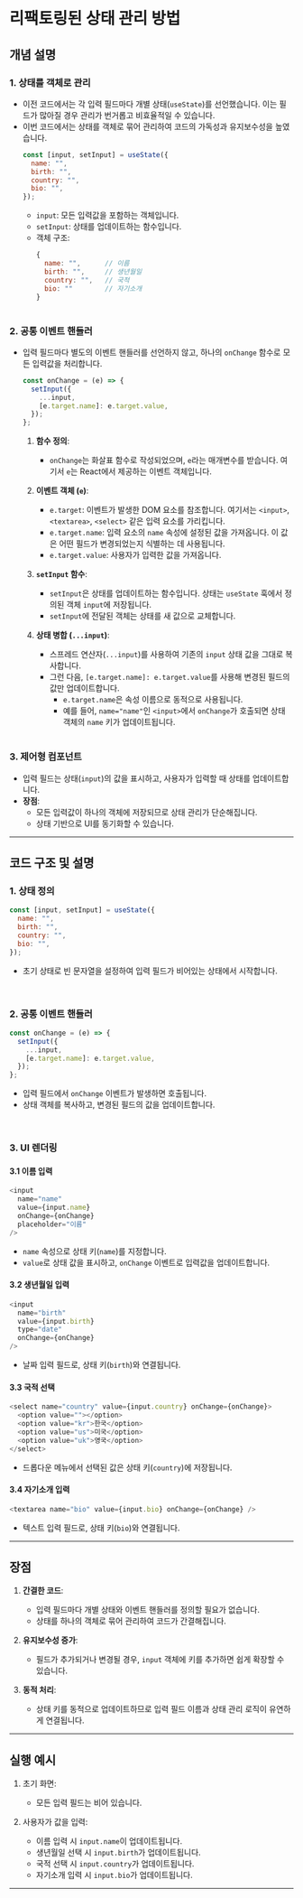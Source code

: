 # 리팩토링된 상태 관리 방법

## **개념 설명**

### 1. **상태를 객체로 관리** 
- 이전 코드에서는 각 입력 필드마다 개별 상태(`useState`)를 선언했습니다. 이는 필드가 많아질 경우 관리가 번거롭고 비효율적일 수 있습니다.
- 이번 코드에서는 상태를 객체로 묶어 관리하여 코드의 가독성과 유지보수성을 높였습니다.
  ```javascript
  const [input, setInput] = useState({
    name: "",
    birth: "",
    country: "",
    bio: "",
  });
  ```
  - `input`: 모든 입력값을 포함하는 객체입니다.
  - `setInput`: 상태를 업데이트하는 함수입니다.
  - 객체 구조:
    ```javascript
    {
      name: "",      // 이름
      birth: "",     // 생년월일
      country: "",   // 국적
      bio: ""        // 자기소개
    }
    ```

# 

### 2. **공통 이벤트 핸들러**
- 입력 필드마다 별도의 이벤트 핸들러를 선언하지 않고, 하나의 `onChange` 함수로 모든 입력값을 처리합니다.
  ```javascript
  const onChange = (e) => {
    setInput({
      ...input,
      [e.target.name]: e.target.value,
    });
  };
  ```

  1. **함수 정의**:
     - `onChange`는 화살표 함수로 작성되었으며, `e`라는 매개변수를 받습니다. 여기서 `e`는 React에서 제공하는 이벤트 객체입니다.
  
  2. **이벤트 객체 (`e`)**:
     - `e.target`: 이벤트가 발생한 DOM 요소를 참조합니다. 여기서는 `<input>`, `<textarea>`, `<select>` 같은 입력 요소를 가리킵니다.
     - `e.target.name`: 입력 요소의 `name` 속성에 설정된 값을 가져옵니다. 이 값은 어떤 필드가 변경되었는지 식별하는 데 사용됩니다.
     - `e.target.value`: 사용자가 입력한 값을 가져옵니다.
  
  3. **`setInput` 함수**:
     - `setInput`은 상태를 업데이트하는 함수입니다. 상태는 `useState` 훅에서 정의된 객체 `input`에 저장됩니다.
     - `setInput`에 전달된 객체는 상태를 새 값으로 교체합니다.
  
  4. **상태 병합 (`...input`)**:
     - 스프레드 연산자(`...input`)를 사용하여 기존의 `input` 상태 값을 그대로 복사합니다.
     - 그런 다음, `[e.target.name]: e.target.value`를 사용해 변경된 필드의 값만 업데이트합니다.
       - `e.target.name`은 속성 이름으로 동적으로 사용됩니다.
       - 예를 들어, `name="name"`인 `<input>`에서 `onChange`가 호출되면 상태 객체의 `name` 키가 업데이트됩니다.
  
# 

### 3. **제어형 컴포넌트**
- 입력 필드는 상태(`input`)의 값을 표시하고, 사용자가 입력할 때 상태를 업데이트합니다.
- **장점**:
  - 모든 입력값이 하나의 객체에 저장되므로 상태 관리가 단순해집니다.
  - 상태 기반으로 UI를 동기화할 수 있습니다.

---

## **코드 구조 및 설명**

### 1. **상태 정의**
```javascript
const [input, setInput] = useState({
  name: "",
  birth: "",
  country: "",
  bio: "",
});
```
- 초기 상태로 빈 문자열을 설정하여 입력 필드가 비어있는 상태에서 시작합니다.

<br /> 

### 2. **공통 이벤트 핸들러**
```javascript
const onChange = (e) => {
  setInput({
    ...input,
    [e.target.name]: e.target.value,
  });
};
```
- 입력 필드에서 `onChange` 이벤트가 발생하면 호출됩니다.
- 상태 객체를 복사하고, 변경된 필드의 값을 업데이트합니다.

<br />

### 3. **UI 렌더링**
#### 3.1 **이름 입력**
```javascript
<input
  name="name"
  value={input.name}
  onChange={onChange}
  placeholder="이름"
/>
```
- `name` 속성으로 상태 키(`name`)를 지정합니다.
- `value`로 상태 값을 표시하고, `onChange` 이벤트로 입력값을 업데이트합니다.

#### 3.2 **생년월일 입력**
```javascript
<input
  name="birth"
  value={input.birth}
  type="date"
  onChange={onChange}
/>
```
- 날짜 입력 필드로, 상태 키(`birth`)와 연결됩니다.

#### 3.3 **국적 선택**
```javascript
<select name="country" value={input.country} onChange={onChange}>
  <option value=""></option>
  <option value="kr">한국</option>
  <option value="us">미국</option>
  <option value="uk">영국</option>
</select>
```
- 드롭다운 메뉴에서 선택된 값은 상태 키(`country`)에 저장됩니다.

#### 3.4 **자기소개 입력**
```javascript
<textarea name="bio" value={input.bio} onChange={onChange} />
```
- 텍스트 입력 필드로, 상태 키(`bio`)와 연결됩니다.

---

## **장점**
1. **간결한 코드**:
   - 입력 필드마다 개별 상태와 이벤트 핸들러를 정의할 필요가 없습니다.
   - 상태를 하나의 객체로 묶어 관리하여 코드가 간결해집니다.

2. **유지보수성 증가**:
   - 필드가 추가되거나 변경될 경우, `input` 객체에 키를 추가하면 쉽게 확장할 수 있습니다.

3. **동적 처리**:
   - 상태 키를 동적으로 업데이트하므로 입력 필드 이름과 상태 관리 로직이 유연하게 연결됩니다.

---

## **실행 예시**
1. 초기 화면:
   - 모든 입력 필드는 비어 있습니다.

2. 사용자가 값을 입력:
   - 이름 입력 시 `input.name`이 업데이트됩니다.
   - 생년월일 선택 시 `input.birth`가 업데이트됩니다.
   - 국적 선택 시 `input.country`가 업데이트됩니다.
   - 자기소개 입력 시 `input.bio`가 업데이트됩니다.
  



---

